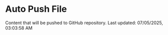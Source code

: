 # Auto Push File

Content that will be pushed to GitHub repository.
Last updated: 07/05/2025, 03:03:58 AM